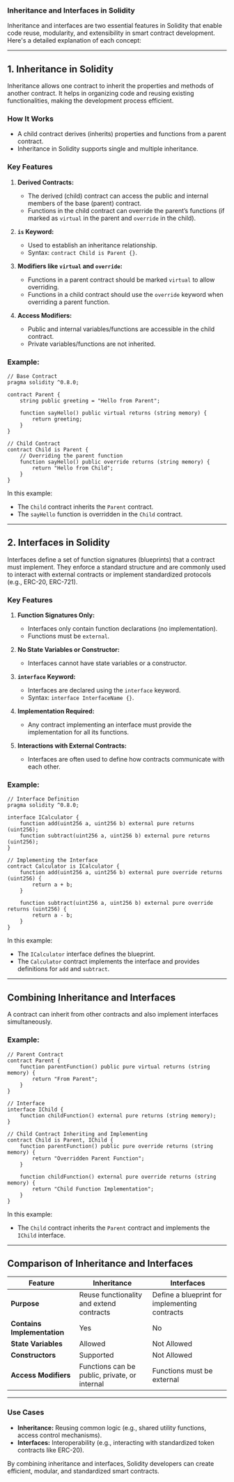 ### Inheritance and Interfaces in Solidity

Inheritance and interfaces are two essential features in Solidity that enable code reuse, modularity, and extensibility in smart contract development. Here's a detailed explanation of each concept:

---

## **1. Inheritance in Solidity**

Inheritance allows one contract to inherit the properties and methods of another contract. It helps in organizing code and reusing existing functionalities, making the development process efficient.

### **How It Works**

- A child contract derives (inherits) properties and functions from a parent contract.
- Inheritance in Solidity supports single and multiple inheritance.

### **Key Features**

1. **Derived Contracts:**

   - The derived (child) contract can access the public and internal members of the base (parent) contract.
   - Functions in the child contract can override the parent’s functions (if marked as `virtual` in the parent and `override` in the child).

2. **`is` Keyword:**

   - Used to establish an inheritance relationship.
   - Syntax: `contract Child is Parent {}`.

3. **Modifiers like `virtual` and `override`:**

   - Functions in a parent contract should be marked `virtual` to allow overriding.
   - Functions in a child contract should use the `override` keyword when overriding a parent function.

4. **Access Modifiers:**
   - Public and internal variables/functions are accessible in the child contract.
   - Private variables/functions are not inherited.

### **Example:**

```solidity
// Base Contract
pragma solidity ^0.8.0;

contract Parent {
    string public greeting = "Hello from Parent";

    function sayHello() public virtual returns (string memory) {
        return greeting;
    }
}

// Child Contract
contract Child is Parent {
    // Overriding the parent function
    function sayHello() public override returns (string memory) {
        return "Hello from Child";
    }
}
```

In this example:

- The `Child` contract inherits the `Parent` contract.
- The `sayHello` function is overridden in the `Child` contract.

---

## **2. Interfaces in Solidity**

Interfaces define a set of function signatures (blueprints) that a contract must implement. They enforce a standard structure and are commonly used to interact with external contracts or implement standardized protocols (e.g., ERC-20, ERC-721).

### **Key Features**

1. **Function Signatures Only:**

   - Interfaces only contain function declarations (no implementation).
   - Functions must be `external`.

2. **No State Variables or Constructor:**

   - Interfaces cannot have state variables or a constructor.

3. **`interface` Keyword:**

   - Interfaces are declared using the `interface` keyword.
   - Syntax: `interface InterfaceName {}`.

4. **Implementation Required:**

   - Any contract implementing an interface must provide the implementation for all its functions.

5. **Interactions with External Contracts:**
   - Interfaces are often used to define how contracts communicate with each other.

### **Example:**

```solidity
// Interface Definition
pragma solidity ^0.8.0;

interface ICalculator {
    function add(uint256 a, uint256 b) external pure returns (uint256);
    function subtract(uint256 a, uint256 b) external pure returns (uint256);
}

// Implementing the Interface
contract Calculator is ICalculator {
    function add(uint256 a, uint256 b) external pure override returns (uint256) {
        return a + b;
    }

    function subtract(uint256 a, uint256 b) external pure override returns (uint256) {
        return a - b;
    }
}
```

In this example:

- The `ICalculator` interface defines the blueprint.
- The `Calculator` contract implements the interface and provides definitions for `add` and `subtract`.

---

## **Combining Inheritance and Interfaces**

A contract can inherit from other contracts and also implement interfaces simultaneously.

### **Example:**

```solidity
// Parent Contract
contract Parent {
    function parentFunction() public pure virtual returns (string memory) {
        return "From Parent";
    }
}

// Interface
interface IChild {
    function childFunction() external pure returns (string memory);
}

// Child Contract Inheriting and Implementing
contract Child is Parent, IChild {
    function parentFunction() public pure override returns (string memory) {
        return "Overridden Parent Function";
    }

    function childFunction() external pure override returns (string memory) {
        return "Child Function Implementation";
    }
}
```

In this example:

- The `Child` contract inherits the `Parent` contract and implements the `IChild` interface.

---

## **Comparison of Inheritance and Interfaces**

| Feature                     | Inheritance                                   | Interfaces                                    |
| --------------------------- | --------------------------------------------- | --------------------------------------------- |
| **Purpose**                 | Reuse functionality and extend contracts      | Define a blueprint for implementing contracts |
| **Contains Implementation** | Yes                                           | No                                            |
| **State Variables**         | Allowed                                       | Not Allowed                                   |
| **Constructors**            | Supported                                     | Not Allowed                                   |
| **Access Modifiers**        | Functions can be public, private, or internal | Functions must be external                    |

---

### **Use Cases**

- **Inheritance:** Reusing common logic (e.g., shared utility functions, access control mechanisms).
- **Interfaces:** Interoperability (e.g., interacting with standardized token contracts like ERC-20).

By combining inheritance and interfaces, Solidity developers can create efficient, modular, and standardized smart contracts.
